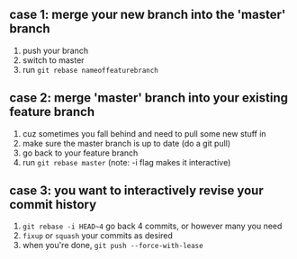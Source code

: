 ## case 1: merge your new branch into the 'master' branch
1. push your branch
2. switch to master
3. run `git rebase nameoffeaturebranch`

## case 2: merge 'master' branch into your existing feature branch
1. cuz sometimes you fall behind and need to pull some new stuff in 
2. make sure the master branch is up to date (do a git pull)
3. go back to your feature branch
4. run `git rebase master` (note: -i flag makes it interactive)

## case 3: you want to interactively revise your commit history
1. `git rebase -i HEAD~4` go back 4 commits, or however many you need
2. `fixup` or `squash` your commits as desired
3. when you're done, `git push --force-with-lease`
